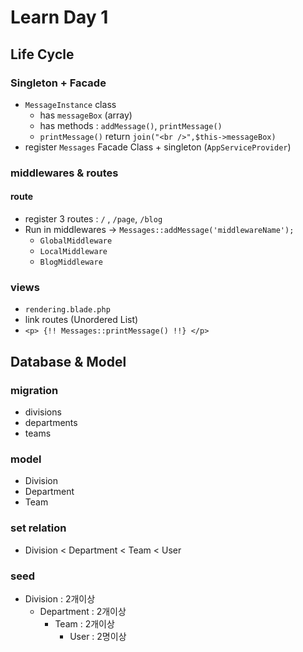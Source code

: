 # Learn Day 1

## Life Cycle

### Singleton + Facade

- `MessageInstance` class
  - has `messageBox` (array)
  - has methods : `addMessage()`, `printMessage()`
  - `printMessage()` return `join("<br />",$this->messageBox)`
- register `Messages` Facade Class + singleton (`AppServiceProvider`)


### middlewares & routes

#### route

- register 3 routes : `/` , `/page`, `/blog`
- Run in middlewares -> `Messages::addMessage('middlewareName');`
  - `GlobalMiddleware`
  - `LocalMiddleware`
  - `BlogMiddleware`

### views

- `rendering.blade.php`
- link routes (Unordered List)
- `<p> {!! Messages::printMessage() !!} </p>`

## Database & Model

### migration

- divisions
- departments
- teams

### model

- Division
- Department
- Team

### set relation

- Division < Department < Team < User

### seed

- Division : 2개이상
  - Department : 2개이상
      - Team : 2개이상
        - User : 2명이상